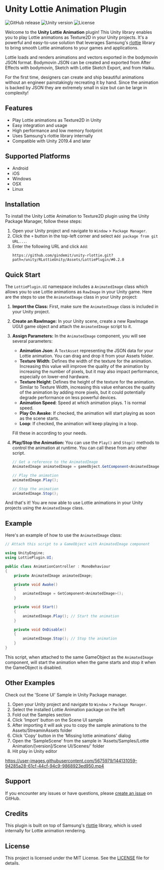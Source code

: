# Unity Lottie Animation Plugin
![GitHub release](https://img.shields.io/github/release/gindemit/unity-rlottie.svg)
![Unity version](https://img.shields.io/badge/unity-2019.4%2B-green.svg)
![License](https://img.shields.io/github/license/gindemit/unity-rlottie.svg)

Welcome to the **Unity Lottie Animation** plugin! This Unity library enables you to play Lottie animations as Texture2D in your Unity projects. It's a powerful and easy-to-use solution that leverages Samsung's [rlottie](https://github.com/Samsung/rlottie) library to bring smooth Lottie animations to your games and applications.

Lottie loads and renders animations and vectors exported in the bodymovin JSON format. Bodymovin JSON can be created and exported from After Effects with bodymovin, Sketch with Lottie Sketch Export, and from Haiku.

For the first time, designers can create and ship beautiful animations without an engineer painstakingly recreating it by hand. Since the animation is backed by JSON they are extremely small in size but can be large in complexity!

## Features

* Play Lottie animations as Texture2D in Unity
* Easy integration and usage
* High performance and low memory footprint
* Uses Samsung's rlottie library internally
* Compatible with Unity 2019.4 and later

## Supported Platforms

* Android
* iOS
* Windows
* OSX
* Linux

## Installation

To install the Unity Lottie Animation to Texture2D plugin using the Unity Package Manager, follow these steps:

1. Open your Unity project and navigate to `Window` > `Package Manager`.
2. Click the `+` button in the top-left corner and select `Add package from git URL...`.
3. Enter the following URL and click `Add`:
   ```
   https://github.com/gindemit/unity-rlottie.git?path=/unity/RLottieUnity/Assets/LottiePlugin/#0.2.0
   ```

## Quick Start

The `LottiePlugin.UI` namespace includes a `AnimatedImage` class which allows you to use Lottie animations as `RawImage` in your Unity game.
Here are the steps to use the `AnimatedImage` class in your Unity project:

1. **Import the Class:** First, make sure the `AnimatedImage` class is included in your Unity project.

2. **Create an RawImage:** In your Unity scene, create a new RawImage UGUI game object and attach the `AnimatedImage` script to it.

3. **Assign Parameters:** In the `AnimatedImage` component, you will see several parameters:

    - **Animation Json**: A `TextAsset` representing the JSON data for your Lottie animation. You can drag and drop it from your Assets folder.
    - **Texture Width**: Defines the width of the texture for the animation. Increasing this value will improve the quality of the animation by increasing the number of pixels, but it may also impact performance, especially on lower-end hardware.
    - **Texture Height**: Defines the height of the texture for the animation. Similar to Texture Width, increasing this value enhances the quality of the animation by adding more pixels, but it could potentially degrade performance on less powerful devices.
    - **Animation Speed**: Speed at which animation plays. 1 is normal speed.
    - **Play On Awake**: If checked, the animation will start playing as soon as the scene starts.
    - **Loop**: If checked, the animation will keep playing in a loop.

    Fill these in according to your needs.

4. **Play/Stop the Animation:** You can use the `Play()` and `Stop()` methods to control the animation at runtime. You can call these from any other script.

    ```csharp
    // Get a reference to the AnimatedImage
    AnimatedImage animatedImage = gameObject.GetComponent<AnimatedImage>();

    // Play the animation
    animatedImage.Play();

    // Stop the animation
    animatedImage.Stop();
    ```
And that's it! You are now able to use Lottie animations in your Unity projects using the `AnimatedImage` class.

## Example

Here's an example of how to use the `AnimatedImage` class:

```csharp
// Attach this script to a GameObject with AnimatedImage component

using UnityEngine;
using LottiePlugin.UI;

public class AnimationController : MonoBehaviour
{
    private AnimatedImage animatedImage;

    private void Awake()
    {
        animatedImage = GetComponent<AnimatedImage>();
    }

    private void Start()
    {
        animatedImage.Play(); // Start the animation
    }

    private void OnDisable()
    {
        animatedImage.Stop(); // Stop the animation
    }
}
```
This script, when attached to the same GameObject as the `AnimatedImage` component, will start the animation when the game starts and stop it when the GameObject is disabled.

## Other Examples

Check out the 'Scene UI' Sample in Unity Package manager.

1. Open your Unity project and navigate to `Window` > `Package Manager`.
2. Select the installed Lottie Animation package on the left
3. Fold out the Samples section
4. Click 'Import' button on the Scene UI sample
5. After importing it will ask you to copy the sample animations to the Assets/StreaminAssets folder
6. Click 'Copy' button in the 'Missing lottie animations' dialog
7. Open the 'SampleScene' from the sample in 'Assets/Samples/Lottie Animation/[version]/Scene UI/Scenes/' folder
8. Hit play in Unity editor

https://user-images.githubusercontent.com/5675979/144131059-94285a28-61cf-44cf-94c9-9868923ed950.mp4

## Support

If you encounter any issues or have questions, please [create an issue](https://github.com/gindemit/unity-rlottie/issues/new) on GitHub.

## Credits

This plugin is built on top of Samsung's [rlottie](https://github.com/Samsung/rlottie) library, which is used internally for Lottie animation rendering.

## License

This project is licensed under the MIT License. See the [LICENSE](LICENSE) file for details.
